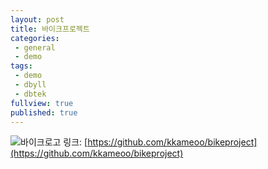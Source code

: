 ```yaml
---
layout: post
title: 바이크프로젝트
categories: 
 - general
 - demo
tags:
 - demo
 - dbyll
 - dbtek
fullview: true
published: true
---
```

![바이크로고](https://github.com/kkameoo/cocktailproject/assets/116774845/dd105ab8-82ab-447c-892c-014023188ad1) 
링크: [https://github.com/kkameoo/bikeproject](https://github.com/kkameoo/bikeproject)

